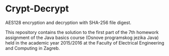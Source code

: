 # Crypt-Decrypt
AES128 encryption and decryption with SHA-256 file digest.

This repository contains the solution to the first part of the 7th homework assignment of the Java basics course (Osnove programskog jezika Java) held in the academic year 2015/2016 at the Faculty of Electrical Engineering and Computing in Zagreb.
